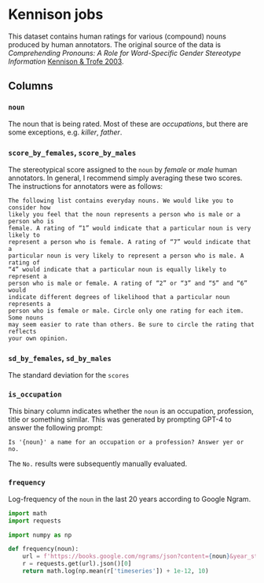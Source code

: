 # Kennison jobs

This dataset contains human ratings for various (compound) nouns produced by
human annotators. The original source of the data is _Comprehending Pronouns:
A Role for Word-Specific Gender Stereotype Information_ [Kennison & Trofe 2003](https://link.springer.com/content/pdf/10.1023/A:1023599719948.pdf).

## Columns

### `noun`

The noun that is being rated. Most of these are _occupations_, but there are
some exceptions, e.g. _killer_, _father_.

### `score_by_females`, `score_by_males`

The stereotypical score assigned to the `noun` by _female_ or _male_ human
annotators. In general, I recommend simply averaging these two scores. The
instructions for annotators were as follows:

```
The following list contains everyday nouns. We would like you to consider how
likely you feel that the noun represents a person who is male or a person who is
female. A rating of “1” would indicate that a particular noun is very likely to
represent a person who is female. A rating of “7” would indicate that a
particular noun is very likely to represent a person who is male. A rating of
“4” would indicate that a particular noun is equally likely to represent a
person who is male or female. A rating of “2” or “3” and “5” and “6” would
indicate different degrees of likelihood that a particular noun represents a
person who is female or male. Circle only one rating for each item. Some nouns
may seem easier to rate than others. Be sure to circle the rating that reflects
your own opinion.
```

### `sd_by_females`, `sd_by_males`

The standard deviation for the `scores`

### `is_occupation`

This binary column indicates whether the `noun` is an occupation, profession,
title or something similar. This was generated by prompting GPT-4 to answer the
following prompt:

```
Is '{noun}' a name for an occupation or a profession? Answer yer or no.
```

The `No.` results were subsequently manually evaluated.

### `frequency`

Log-frequency of the `noun` in the last 20 years according to Google Ngram.

```python
import math
import requests

import numpy as np

def frequency(noun):
    url = f'https://books.google.com/ngrams/json?content={noun}&year_start=2000&year_end=2020&corpus=26&smoothing=3'
    r = requests.get(url).json()[0]
    return math.log(np.mean(r['timeseries']) + 1e-12, 10)
```
